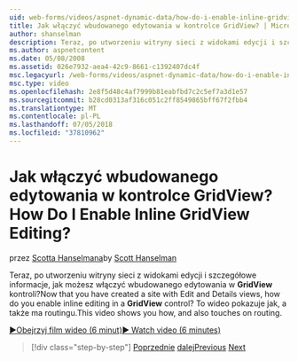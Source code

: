 ```yaml
---
uid: web-forms/videos/aspnet-dynamic-data/how-do-i-enable-inline-gridview-editing
title: Jak włączyć wbudowanego edytowania w kontrolce GridView? | Microsoft Docs
author: shanselman
description: Teraz, po utworzeniu witryny sieci z widokami edycji i szczegółowe informacje, jak możesz włączyć wbudowanego edytowania w kontrolce GridView? To wideo pokazuje jak, a także touc...
ms.author: aspnetcontent
ms.date: 05/08/2008
ms.assetid: 026e7932-aea4-42c9-8661-c1392407dc4f
msc.legacyurl: /web-forms/videos/aspnet-dynamic-data/how-do-i-enable-inline-gridview-editing
msc.type: video
ms.openlocfilehash: 2e8f5d48c4af7999b81eabfbd7c2c5ef7a3d1e57
ms.sourcegitcommit: b28cd0313af316c051c2ff8549865bff67f2fbb4
ms.translationtype: MT
ms.contentlocale: pl-PL
ms.lasthandoff: 07/05/2018
ms.locfileid: "37810962"
---
```

<a name="how-do-i-enable-inline-gridview-editing"></a><span data-ttu-id="aa4fb-105">Jak włączyć wbudowanego edytowania w kontrolce GridView?</span><span class="sxs-lookup"><span data-stu-id="aa4fb-105">How Do I Enable Inline GridView Editing?</span></span>
====================
<span data-ttu-id="aa4fb-106">przez [Scotta Hanselmana](https://github.com/shanselman)</span><span class="sxs-lookup"><span data-stu-id="aa4fb-106">by [Scott Hanselman](https://github.com/shanselman)</span></span>

<span data-ttu-id="aa4fb-107">Teraz, po utworzeniu witryny sieci z widokami edycji i szczegółowe informacje, jak możesz włączyć wbudowanego edytowania w **GridView** kontroli?</span><span class="sxs-lookup"><span data-stu-id="aa4fb-107">Now that you have created a site with Edit and Details views, how do you enable inline editing in a **GridView** control?</span></span> <span data-ttu-id="aa4fb-108">To wideo pokazuje jak, a także ma routingu.</span><span class="sxs-lookup"><span data-stu-id="aa4fb-108">This video shows you how, and also touches on routing.</span></span>

[<span data-ttu-id="aa4fb-109">&#9654;Obejrzyj film wideo (6 minut)</span><span class="sxs-lookup"><span data-stu-id="aa4fb-109">&#9654; Watch video (6 minutes)</span></span>](https://channel9.msdn.com/Blogs/ASP-NET-Site-Videos/how-do-i-enable-inline-gridview-editing)

> [!div class="step-by-step"]
> <span data-ttu-id="aa4fb-110">[Poprzednie](your-first-scaffold-and-what-is-dynamic-data.md)
> [dalej](how-do-i-change-how-my-fields-render.md)</span><span class="sxs-lookup"><span data-stu-id="aa4fb-110">[Previous](your-first-scaffold-and-what-is-dynamic-data.md)
[Next](how-do-i-change-how-my-fields-render.md)</span></span>
